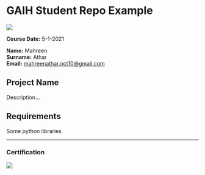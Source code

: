 # GAIH Student Repo Example
![](img/logo.png)

**Course Date:** 5-1-2021

**Name:** Mahreen  
**Surname:** Athar  
**Email:** mahreenathar.oct10@gmail.com   

## Project Name
Description...

## Requirements
Some python libraries

---

### Certification
![](img/certificate_ex.png)

